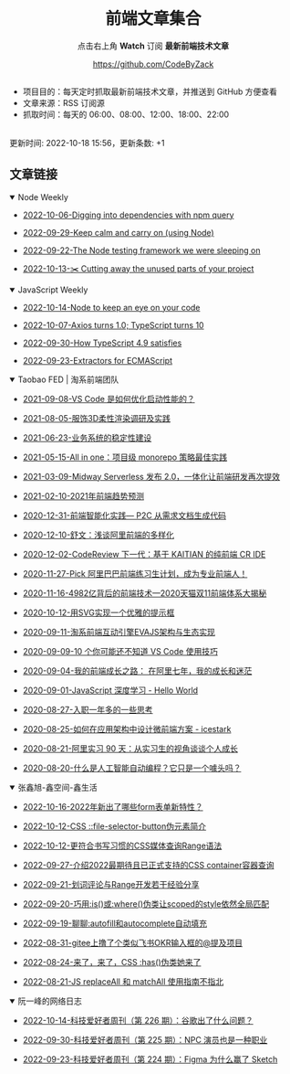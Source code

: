 <div align="center"><h1>前端文章集合</h1><p>点击右上角 <strong>Watch</strong> 订阅 <strong>最新前端技术文章</strong></p>
<a href="https://github.com/CodeByZack">https://github.com/CodeByZack</a>
</div>

## 

- 项目目的：每天定时抓取最新前端技术文章，并推送到 GitHub 方便查看
- 文章来源：RSS 订阅源
- 抓取时间：每天的 06:00、08:00、12:00、18:00、22:00

## 

更新时间: 2022-10-18 15:56，更新条数: +1

## 文章链接

<details open>
<summary id="node weekly">
 Node Weekly
</summary>


- [2022-10-06-Digging into dependencies with npm query](https://nodeweekly.com/issues/457) 

- [2022-09-29-Keep calm and carry on (using Node)](https://nodeweekly.com/issues/456) 

- [2022-09-22-The Node testing framework we were sleeping on](https://nodeweekly.com/issues/455) 

- [2022-10-13-✂️ Cutting away the unused parts of your project](https://nodeweekly.com/issues/458) 


</details>

<details open>
<summary id="javascript weekly">
 JavaScript Weekly
</summary>


- [2022-10-14-Node to keep an eye on your code](https://javascriptweekly.com/issues/610) 

- [2022-10-07-Axios turns 1.0; TypeScript turns 10](https://javascriptweekly.com/issues/609) 

- [2022-09-30-How TypeScript 4.9 satisfies](https://javascriptweekly.com/issues/608) 

- [2022-09-23-Extractors for ECMAScript](https://javascriptweekly.com/issues/607) 


</details>

<details open>
<summary id="taobao fed | 淘系前端团队">
 Taobao FED | 淘系前端团队
</summary>


- [2021-09-08-VS Code 是如何优化启动性能的？](https://fed.taobao.org/blog/taofed/do71ct/wpsf10) 

- [2021-08-05-服饰3D柔性渲染调研及实践](https://fed.taobao.org/blog/taofed/do71ct/fufsgh) 

- [2021-06-23-业务系统的稳定性建设](https://fed.taobao.org/blog/taofed/do71ct/fc3cy0) 

- [2021-05-15-All in one：项目级 monorepo 策略最佳实践](https://fed.taobao.org/blog/taofed/do71ct/uihagy) 

- [2021-03-09-Midway Serverless 发布 2.0，一体化让前端研发再次提效](https://fed.taobao.org/blog/taofed/do71ct/mvd9lw) 

- [2021-02-10-2021年前端趋势预测](https://fed.taobao.org/blog/taofed/do71ct/tfeye7) 

- [2020-12-31-前端智能化实践— P2C 从需求文档生成代码](https://fed.taobao.org/blog/taofed/do71ct/ffeogu) 

- [2020-12-10-舒文：浅谈阿里前端的多样化](https://fed.taobao.org/blog/taofed/do71ct/krg5m9) 

- [2020-12-02-CodeReview 下一代：基于 KAITIAN 的纯前端 CR IDE](https://fed.taobao.org/blog/taofed/do71ct/uyaxag) 

- [2020-11-27-Pick 阿里巴巴前端练习生计划，成为专业前端人！](https://fed.taobao.org/blog/taofed/do71ct/fiayw0) 

- [2020-11-16-4982亿背后的前端技术—2020天猫双11前端体系大揭秘](https://fed.taobao.org/blog/taofed/do71ct/egg54e) 

- [2020-10-12-用SVG实现一个优雅的提示框](https://fed.taobao.org/blog/taofed/do71ct/ghpnlx) 

- [2020-09-11-淘系前端互动引擎EVAJS架构与生态实现](https://fed.taobao.org/blog/taofed/do71ct/pg45el) 

- [2020-09-09-10 个你可能还不知道 VS Code 使用技巧](https://fed.taobao.org/blog/taofed/do71ct/eonv5x) 

- [2020-09-04-我的前端成长之路： 在阿里七年，我的成长和迷茫](https://fed.taobao.org/blog/taofed/do71ct/ttpk5r) 

- [2020-09-01-JavaScript 深度学习 - Hello World](https://fed.taobao.org/blog/taofed/do71ct/er55la) 

- [2020-08-27-入职一年多的一些思考](https://fed.taobao.org/blog/taofed/do71ct/sxz5ap) 

- [2020-08-25-如何在应用架构中设计微前端方案 - icestark](https://fed.taobao.org/blog/taofed/do71ct/xgmaz3) 

- [2020-08-21-阿里实习 90 天：从实习生的视角谈谈个人成长](https://fed.taobao.org/blog/taofed/do71ct/acbnym) 

- [2020-08-20-什么是人工智能自动编程？它只是一个噱头吗？](https://fed.taobao.org/blog/taofed/do71ct/clcgcc) 


</details>

<details open>
<summary id="张鑫旭-鑫空间-鑫生活">
 张鑫旭-鑫空间-鑫生活
</summary>


- [2022-10-16-2022年新出了哪些form表单新特性？](https://www.zhangxinxu.com/wordpress/2022/10/2022-new-form-property/) 

- [2022-10-12-CSS ::file-selector-button伪元素简介](https://www.zhangxinxu.com/wordpress/2022/10/css-file-selector-button/) 

- [2022-10-12-更符合书写习惯的CSS媒体查询Range语法](https://www.zhangxinxu.com/wordpress/2022/10/css-media-range-syntax/) 

- [2022-09-27-介绍2022最期待且已正式支持的CSS container容器查询](https://www.zhangxinxu.com/wordpress/2022/09/css-container-rule/) 

- [2022-09-21-划词评论与Range开发若干经验分享](https://www.zhangxinxu.com/wordpress/2022/09/js-selection-range/) 

- [2022-09-20-巧用:is()或:where()伪类让scoped的style依然全局匹配](https://www.zhangxinxu.com/wordpress/2022/09/css-is-where-scoped-style/) 

- [2022-09-19-聊聊:autofill和autocomplete自动填充](https://www.zhangxinxu.com/wordpress/2022/09/css-autofill-html-autocomplete-off/) 

- [2022-08-31-gitee上撸了个类似飞书OKR输入框的@提及项目](https://www.zhangxinxu.com/wordpress/2022/08/gitee-feishu-okr-at-mention/) 

- [2022-08-24-来了，来了，CSS :has()伪类她来了](https://www.zhangxinxu.com/wordpress/2022/08/css-has-pseudo-class/) 

- [2022-08-21-JS replaceAll 和 matchAll 使用指南不指北](https://www.zhangxinxu.com/wordpress/2022/08/js-replaceall-matchall/) 


</details>

<details open>
<summary id="阮一峰的网络日志">
 阮一峰的网络日志
</summary>


- [2022-10-14-科技爱好者周刊（第 226 期）：谷歌出了什么问题？](http://www.ruanyifeng.com/blog/2022/10/weekly-issue-226.html) 

- [2022-09-30-科技爱好者周刊（第 225 期）：NPC 演员也是一种职业](http://www.ruanyifeng.com/blog/2022/09/weekly-issue-225.html) 

- [2022-09-23-科技爱好者周刊（第 224 期）：Figma 为什么赢了 Sketch](http://www.ruanyifeng.com/blog/2022/09/weekly-issue-224.html) 


</details>

